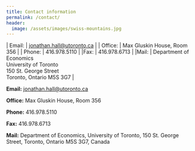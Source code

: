 ```yaml
---
title: Contact information
permalink: /contact/
header:
  image: /assets/images/swiss-mountains.jpg
---
```



| Email: | [jonathan.hall@utoronto.ca](jonathan.hall@utoronto.ca) |
| Office: | Max Gluskin House, Room 356 |
| Phone: |  416.978.5110 |
|Fax: |  416.978.6713 |
|Mail: | Department of Economics <br/> University of Toronto <br/> 150 St. George Street <br/>Toronto, Ontario M5S 3G7 |

**Email:** [jonathan.hall@utoronto.ca](jonathan.hall@utoronto.ca)

**Office:** Max Gluskin House, Room 356

**Phone:**  416.978.5110 

**Fax:** 416.978.6713

**Mail:** Department of Economics, University of Toronto, 150 St. George Street, Toronto, Ontario M5S 3G7, Canada

